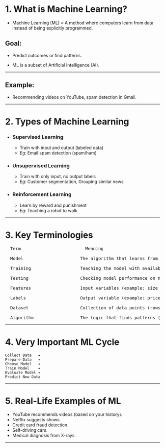 # 1. What is Machine Learning?
  - Machine Learning (ML) = A method where computers learn from data instead of being explicitly programmed.

## Goal: 
  - Predict outcomes or find patterns.

- ML is a subset of Artificial Intelligence (AI).
  
---
## Example: 
  - Recommending videos on YouTube, spam detection in Gmail.

---
# 2. Types of Machine Learning			

  - ### Supervised Learning
      - Train with input and output (labeled data)
      - *Eg:* Email spam detection (spam/ham)
      
  - ### Unsupervised Learning
      - Train with only input, no output labels
      - *Eg:* Customer segmentation, Grouping similar news

  - ### Reinforcement Learning
      - Learn by reward and punishment
      - *Eg:* Teaching a robot to walk


---
# 3. Key Terminologies

<pre>
  Term                         Meaning<br>
  Model                      The algorithm that learns from data<br>
  Training                   Teaching the model with available data<br>
  Testing                    Checking model performance on new data<br>
  Features                   Input variables (example: size of house)<br>
  Labels                     Output variable (example: price of house)<br>
  Dataset                    Collection of data points (rows + columns)<br>
  Algorithm                  The logic that finds patterns (example: Decision Tree, Linear Regression)
</pre>
---
# 4. Very Important ML Cycle
   
    Collect Data   ➔
    Prepare Data   ➔
    Choose Model   ➔
    Train Model    ➔
    Evaluate Model ➔
    Predict New Data

---
# 5. Real-Life Examples of ML

  - YouTube recommends videos (based on your history).<br>
  - Netflix suggests shows.<br>
  - Credit card fraud detection.<br>
  - Self-driving cars.<br>
  - Medical diagnosis from X-rays.<br>


---

